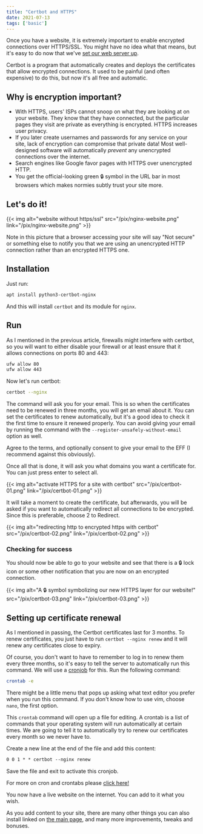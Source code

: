 ```yaml
---
title: "Certbot and HTTPS"
date: 2021-07-13
tags: ['basic']
---
```

Once you have a website, it is extremely important to enable encrypted
connections over HTTPS/SSL. You might have no idea what that means, but
it\'s easy to do now that we\'ve [set our web server up](nginx.html).

Certbot is a program that automatically creates and deploys the
certificates that allow encrypted connections. It used to be painful
(and often expensive) to do this, but now it\'s all free and automatic.

## Why is encryption important?

-   With HTTPS, users\' ISPs cannot snoop on what they are looking at on
    your website. They know that they have connected, but the particular
    pages they visit are private as everything is encrypted. HTTPS
    increases user privacy.
-   If you later create usernames and passwords for any service on your
    site, lack of encryption can compromise that private data! Most
    well-designed software will automatically *prevent* any unencrypted
    connections over the internet.
-   Search engines like Google favor pages with HTTPS over unencrypted
    HTTP.
-   You get the official-looking green 🔒 symbol in the URL bar in most
    browsers which makes normies subtly trust your site more.

## Let\'s do it!

{{< img alt="website without https/ssl" src="/pix/nginx-website.png" link="/pix/nginx-website.png" >}}

Note in this picture that a browser accessing your site will say \"Not
secure\" or something else to notify you that we are using an
unencrypted HTTP connection rather than an encrypted HTTPS one.

## Installation

Just run:

```sh
apt install python3-certbot-nginx
```

And this will install `certbot` and its module for `nginx`.

## Run

As I mentioned in the previous article, firewalls might interfere with
certbot, so you will want to either disable your firewall or at least
ensure that it allows connections on ports 80 and 443:

```sh
ufw allow 80
ufw allow 443
```

Now let\'s run certbot:

```sh
certbot --nginx
```

The command will ask you for your email. This is so when the
certificates need to be renewed in three months, you will get an email
about it. You can set the certificates to renew automatically, but it\'s
a good idea to check it the first time to ensure it renewed properly.
You can avoid giving your email by running the command with the
`--register-unsafely-without-email` option as well.

Agree to the terms, and optionally consent to give your email to the EFF
(I recommend against this obviously).

Once all that is done, it will ask you what domains you want a
certificate for. You can just press enter to select all.

{{< img alt="activate HTTPS for a site with certbot" src="/pix/certbot-01.png" link="/pix/certbot-01.png" >}}

It will take a moment to create the certificate, but afterwards, you
will be asked if you want to automatically redirect all connections to
be encrypted. Since this is preferable, choose 2 to Redirect.

{{< img alt="redirecting http to encrypted https with certbot" src="/pix/certbot-02.png" link="/pix/certbot-02.png" >}}

### Checking for success

You should now be able to go to your website and see that there is a
🔒 lock icon or some other notification that you are now on an encrypted
connection.

{{< img alt="A 🔒 symbol symbolizing our new HTTPS layer for our website!" src="/pix/certbot-03.png" link="/pix/certbot-03.png" >}}

## Setting up certificate renewal

As I mentioned in passing, the Certbot certificates last for 3 months.
To renew certificates, you just have to run `certbot --nginx renew` and
it will renew any certificates close to expiry.

Of course, you don\'t want to have to remember to log in to renew them
every three months, so it\'s easy to tell the server to automatically
run this command. We will use a [cronjob](/cron) for this. Run the
following command:

```sh
crontab -e
```

There might be a little menu that pops up asking what text editor you
prefer when you run this command. If you don\'t know how to use vim,
choose `nano`, the first option.

This `crontab` command will open up a file for editing. A crontab is a
list of commands that your operating system will run automatically at
certain times. We are going to tell it to automatically try to renew our
certificates every month so we never have to.

Create a new line at the end of the file and add this content:

```txt
0 0 1 * * certbot --nginx renew
```

Save the file and exit to activate this cronjob.

For more on cron and crontabs please [click here!](/cron)

You now have a live website on the internet. You can add to it what you
wish.

As you add content to your site, there are many other things you can
also install linked on [the main page](/), and many more
improvements, tweaks and bonuses.
